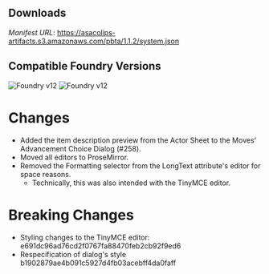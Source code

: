 ## Downloads
_Manifest URL_: https://asacolips-artifacts.s3.amazonaws.com/pbta/1.1.2/system.json

## Compatible Foundry Versions
![Foundry v12](https://img.shields.io/badge/Foundry-v12-green) ![Foundry v12](https://img.shields.io/badge/Foundry-v12-orange)

# Changes
- Added the item description preview from the Actor Sheet to the Moves' Advancement Choice Dialog (#258).
- Moved all editors to ProseMirror.
- Removed the Formatting selector from the LongText attribute's editor for space reasons.
  - Technically, this was also intended with the TinyMCE editor.

# Breaking Changes
- Styling changes to the TinyMCE editor: e691dc96ad76cd2f0767fa88470feb2cb92f9ed6
- Respecification of dialog's style b1902879ae4b091c5927d4fb03acebff4da0faff